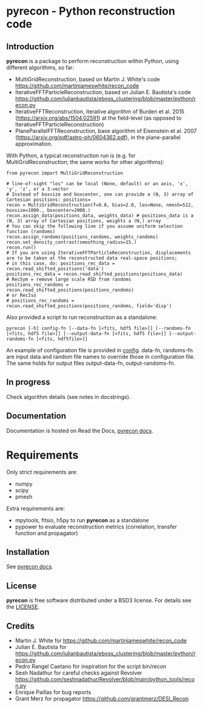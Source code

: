 # pyrecon - Python reconstruction code

## Introduction

**pyrecon** is a package to perform reconstruction within Python, using different algorithms, so far:

  - MultiGridReconstruction, based on Martin J. White's code https://github.com/martinjameswhite/recon_code
  - IterativeFFTParticleReconstruction, based on Julian E. Bautista's code https://github.com/julianbautista/eboss_clustering/blob/master/python/recon.py
  - IterativeFFTReconstruction, iterative algorithm of Burden et al. 2015 (https://arxiv.org/abs/1504.02591) at the field-level (as opposed to IterativeFFTParticleReconstruction)
  - PlaneParallelFFTReconstruction, base algorithm of Eisenstein et al. 2007 (https://arxiv.org/pdf/astro-ph/0604362.pdf), in the plane-parallel approximation.

With Python, a typical reconstruction run is (e.g. for MultiGridReconstruction; the same works for other algorithms):
```
from pyrecon import MultiGridReconstruction

# line-of-sight "los" can be local (None, default) or an axis, 'x', 'y', 'z', or a 3-vector
# Instead of boxsize and boxcenter, one can provide a (N, 3) array of Cartesian positions: positions=
recon = MultiGridReconstruction(f=0.8, bias=2.0, los=None, nmesh=512, boxsize=1000., boxcenter=2000.)
recon.assign_data(positions_data, weights_data) # positions_data is a (N, 3) array of Cartesian positions, weights a (N,) array
# You can skip the following line if you assume uniform selection function (randoms)
recon.assign_randoms(positions_randoms, weights_randoms)
recon.set_density_contrast(smoothing_radius=15.)
recon.run()
# If you are using IterativeFFTParticleReconstruction, displacements are to be taken at the reconstructed data real-space positions;
# in this case, do: positions_rec_data = recon.read_shifted_positions('data')
positions_rec_data = recon.read_shifted_positions(positions_data)
# RecSym = remove large scale RSD from randoms
positions_rec_randoms = recon.read_shifted_positions(positions_randoms)
# or RecIso
# positions_rec_randoms = recon.read_shifted_positions(positions_randoms, field='disp')
```
Also provided a script to run reconstruction as a standalone:
```
pyrecon [-h] config-fn [--data-fn [<fits, hdf5 file>]] [--randoms-fn [<fits, hdf5 file>]] [--output-data-fn [<fits, hdf5 file>]] [--output-randoms-fn [<fits, hdf5file>]]
```
An example of configuration file is provided in [config](https://github.com/cosmodesi/pyrecon/blob/main/bin/config_example.yaml).
data-fn, randoms-fn are input data and random file names to override those in configuration file.
The same holds for output files output-data-fn, output-randoms-fn.

## In progress

Check algorithm details (see notes in docstrings).

## Documentation

Documentation is hosted on Read the Docs, [pyrecon docs](https://pyrecon.readthedocs.io/).

# Requirements

Only strict requirements are:

  - numpy
  - scipy
  - pmesh

Extra requirements are:

  - mpytools, fitsio, h5py to run **pyrecon** as a standalone
  - pypower to evaluate reconstruction metrics (correlation, transfer function and propagator)

## Installation

See [pyrecon docs](https://pyrecon.readthedocs.io/en/latest/user/building.html).

## License

**pyrecon** is free software distributed under a BSD3 license. For details see the [LICENSE](https://github.com/cosmodesi/pyrecon/blob/main/LICENSE).

## Credits

- Martin J. White for https://github.com/martinjameswhite/recon_code
- Julian E. Bautista for https://github.com/julianbautista/eboss_clustering/blob/master/python/recon.py
- Pedro Rangel Caetano for inspiration for the script bin/recon
- Sesh Nadathur for careful checks against Revolver https://github.com/seshnadathur/Revolver/blob/main/python_tools/recon.py
- Enrique Paillas for bug reports
- Grant Merz for propagator https://github.com/grantmerz/DESI_Recon
